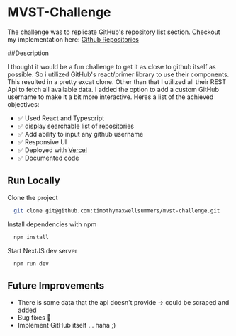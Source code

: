 # MVST-Challenge

The challenge was to replicate GitHub's repository list section. Checkout my implementation here: [Github Repositories](https://mvst-challenge-one.vercel.app/)

##Description

I thought it would be a fun challenge to get it as close to github itself as possible. So i utilized GitHub's react/primer library to use their components. This resulted in a pretty excat clone. Other than that I utilized all their REST Api to fetch all available data. I added the option to add a custom GitHub username to make it a bit more interactive. Heres a list of the achieved objectives:

- ✅ Used React and Typescript
- ✅ display searchable list of repositories
- ✅ Add ability to input any github username
- ✅ Responsive UI
- ✅ Deployed with [Vercel](https://mvst-challenge-one.vercel.app/)
- ✅ Documented code

## Run Locally

Clone the project

```bash
  git clone git@github.com:timothymaxwellsummers/mvst-challenge.git
```

Install dependencies with npm

```bash
  npm install
```

Start NextJS dev server

```bash
  npm run dev
```

## Future Improvements

- There is some data that the api doesn't provide -> could be scraped and added
- Bug fixes 🐛
- Implement GitHub itself ... haha ;)